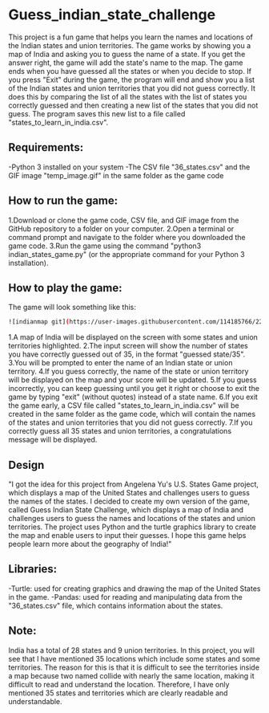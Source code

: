 
# Guess_indian_state_challenge

This project is a fun game that helps you learn the names and locations of the Indian states and union territories. The game works by showing you a map of India and asking you to guess the name of a state. If you get the answer right, the game will add the state's name to the map. The game ends when you have guessed all the states or when you decide to stop. 
If you press "Exit" during the game, the program will end and show you a list of the Indian states and union territories that you did not guess correctly. It does this by comparing the list of all the states with the list of states you correctly guessed and then creating a new list of the states that you did not guess. The program saves this new list to a file called "states_to_learn_in_india.csv".

## Requirements:

-Python 3 installed on your system
-The CSV file "36_states.csv" and the GIF image "temp_image.gif" in the same folder as the game code

## How to run the game:

1.Download or clone the game code, CSV file, and GIF image from the GitHub repository to a folder on your computer.
2.Open a terminal or command prompt and navigate to the folder where you downloaded the game code.
3.Run the game using the command "python3 indian_states_game.py" (or the appropriate command for your Python 3 installation).

## How to play the game:

The game will look something like this:
```bash
![indianmap git](https://user-images.githubusercontent.com/114185766/229351006-12230542-0e75-4e00-aeb6-e7e8513179e5.png)
```

1.A map of India will be displayed on the screen with some states and union territories highlighted.
2.The input screen will show the number of states you have correctly guessed out of 35, in the format "guessed state/35".
3.You will be prompted to enter the name of an Indian state or union territory.
4.If you guess correctly, the name of the state or union territory will be displayed on the map and your score will be updated.
5.If you guess incorrectly, you can keep guessing until you get it right or choose to exit the game by typing "exit" (without quotes) instead of a state name.
6.If you exit the game early, a CSV file called "states_to_learn_in_india.csv" will be created in the same folder as the game code, which will contain the names of the states and union territories that you did not guess correctly.
7.If you correctly guess all 35 states and union territories, a congratulations message will be displayed.

## Design
"I got the idea for this project from Angelena Yu's U.S. States Game project, which displays a map of the United States and challenges users to guess the names of the states. I decided to create my own version of the game, called Guess Indian State Challenge, which displays a map of India and challenges users to guess the names and locations of the states and union territories. The project uses Python and the turtle graphics library to create the map and enable users to input their guesses. I hope this game helps people learn more about the geography of India!"

## Libraries:
-Turtle: used for creating graphics and drawing the map of the United States in the game.
-Pandas: used for reading and manipulating data from the "36_states.csv" file, which contains information about the states.

## Note:
India has a total of 28 states and 9 union territories. In this project, you will see that I have mentioned 35 locations which include some states and some territories. The reason for this is that it is difficult to see the territories inside a map because two named collide with nearly the same location, making it difficult to read and understand the location. Therefore, I have only mentioned 35 states and territories which are clearly readable and understandable.